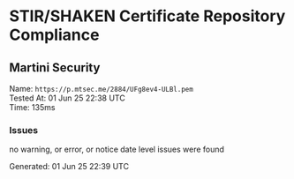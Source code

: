 # STIR/SHAKEN Certificate Repository Compliance

## Martini Security

Name: `https://p.mtsec.me/2884/UFg8ev4-ULBl.pem`\
Tested At: 01 Jun 25 22:38 UTC\
Time: 135ms

### Issues

no warning, or error, or notice date level issues were found

Generated: 01 Jun 25 22:39 UTC